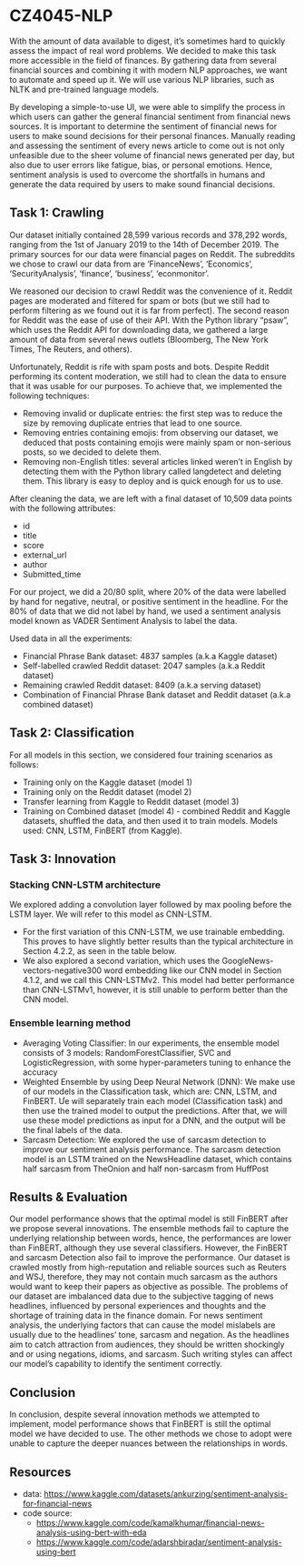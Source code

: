 # CZ4045-NLP
With the amount of data available to digest, it’s sometimes hard to quickly assess the impact of real word problems. We decided to make this task more accessible in the field of finances. By gathering data from several financial sources and combining it with modern NLP approaches, we want to automate and speed up it. We will use various NLP libraries, such as NLTK and pre-trained language models. 

By developing a simple-to-use UI, we were able to simplify the process in which users can gather the general financial sentiment from financial news sources. It is important to determine the sentiment of financial news for users to make sound decisions for their personal finances. Manually reading and assessing the sentiment of every news article to come out is not only unfeasible due to the sheer volume of financial news generated per day, but also due to user errors like fatigue, bias, or personal emotions. Hence, sentiment analysis is used to overcome the shortfalls in humans and generate the data required by users to make sound financial decisions. 

## Task 1: Crawling
Our dataset initially contained 28,599 various records and 378,292 words, ranging from the 1st of January 2019 to the 14th of December 2019. The primary sources for our data were financial pages on Reddit. The subreddits we chose to crawl our data from are ‘FinanceNews’, ‘Economics’, ‘SecurityAnalysis’, ‘finance’, ‘business’, ‘econmonitor’.  

We reasoned our decision to crawl Reddit was the convenience of it. Reddit pages are moderated and filtered for spam or bots (but we still had to perform filtering as we found out it is far from perfect). The second reason for Reddit was the ease of use of their API. With the Python library “psaw”, which uses the Reddit API for downloading data, we gathered a large amount of data from several news outlets (Bloomberg, The New York Times, The Reuters, and others). 

Unfortunately, Reddit is rife with spam posts and bots. Despite Reddit performing its content moderation, we still had to clean the data to ensure that it was usable for our purposes. To achieve that, we implemented the following techniques: 
- Removing invalid or duplicate entries: the first step was to reduce the size by removing duplicate entries that lead to one source. 
- Removing entries containing emojis: from observing our dataset, we deduced that posts containing emojis were mainly spam or non-serious posts, so we decided to delete them. 
- Removing non-English titles: several articles linked weren’t in English by detecting them with the Python library called langdetect and deleting them. This library is easy to deploy and is quick enough for us to use. 

After cleaning the data, we are left with a final dataset of 10,509 data points with the following attributes: 
- id 
- title 
- score 
- external_url 
- author 
- Submitted_time

For our project, we did a 20/80 split, where 20% of the data were labelled by hand for negative, neutral, or positive sentiment in the headline. For the 80% of data that we did not label by hand, we used a sentiment analysis model known as VADER Sentiment Analysis to label the data.

Used data in all the experiments:
- Financial Phrase Bank dataset: 4837 samples (a.k.a Kaggle dataset)
- Self-labelled crawled Reddit dataset: 2047 samples (a.k.a Reddit dataset)
- Remaining crawled Reddit dataset: 8409 (a.k.a serving dataset)
- Combination of Financial Phrase Bank dataset and Reddit dataset (a.k.a combined dataset)
## Task 2: Classification
For all models in this section, we considered four training scenarios as follows:
- Training only on the Kaggle dataset (model 1)
- Training only on the Reddit dataset (model 2)
- Transfer learning from Kaggle to Reddit dataset (model 3)
- Training on Combined dataset (model 4) - combined Reddit and Kaggle datasets, shuffled the data, and then used it to train models. 
Models used: CNN, LSTM, FinBERT (from Kaggle).
## Task 3: Innovation
### Stacking CNN-LSTM architecture
We explored adding a convolution layer followed by max pooling before the LSTM layer. We will refer to this model as CNN-LSTM.  
- For the first variation of this CNN-LSTM, we use trainable embedding. This proves to have slightly better results than the typical architecture in Section 4.2.2, as seen in the table below. 
- We also explored a second variation, which uses the GoogleNews-vectors-negative300 word embedding like our CNN model in Section 4.1.2, and we call this CNN-LSTMv2. This model had better performance than CNN-LSTMv1, however, it is still unable to perform better than the CNN model.
### Ensemble learning method
- Averaging Voting Classifier: In our experiments, the ensemble model consists of 3 models: RandomForestClassifier, SVC and LogisticRegression, with some hyper-parameters tuning to enhance the accuracy
- Weighted Ensemble by using Deep Neural Network (DNN): We make use of our models in the Classification task, which are: CNN, LSTM, and FinBERT. Ưe will separately train each model (Classification task) and then use the trained model to output the predictions. After that, we will use these model predictions as input for a DNN, and the output will be the final labels of the data.
- Sarcasm Detection: We explored the use of sarcasm detection to improve our sentiment analysis performance. The sarcasm detection model is an LSTM trained on the NewsHeadline dataset, which contains half sarcasm from TheOnion and half non-sarcasm from HuffPost
## Results & Evaluation
Our model performance shows that the optimal model is still FinBERT after we propose several innovations. The ensemble methods fail to capture the underlying relationship between words, hence, the performances are lower than FinBERT, although they use several classifiers. However, the FinBERT and sarcasm Detection also fail to improve the performance. Our dataset is crawled mostly from high-reputation and reliable sources such as Reuters and WSJ, therefore, they may not contain much sarcasm as the authors would want to keep their papers as objective as possible. The problems of our dataset are imbalanced data due to the subjective tagging of news headlines, influenced by personal experiences and thoughts and the shortage of training data in the finance domain. For news sentiment analysis, the underlying factors that can cause the model mislabels are usually due to the headlines’ tone, sarcasm and negation. As the headlines aim to catch attraction from audiences, they should be written shockingly and or using negations, idioms, and sarcasm. Such writing styles can affect our model’s capability to identify the sentiment correctly.
## Conclusion
In conclusion, despite several innovation methods we attempted to implement, model performance shows that FinBERT is still the optimal model we have decided to use. The other methods we chose to adopt were unable to capture the deeper nuances between the relationships in words. 
## Resources

- data: <https://www.kaggle.com/datasets/ankurzing/sentiment-analysis-for-financial-news>
- code source:
  - <https://www.kaggle.com/code/kamalkhumar/financial-news-analysis-using-bert-with-eda>
  - <https://www.kaggle.com/code/adarshbiradar/sentiment-analysis-using-bert>
